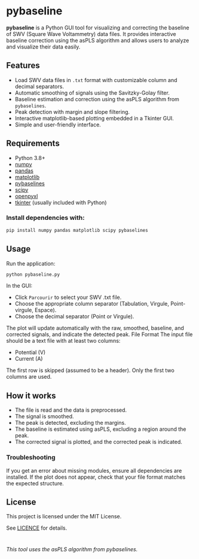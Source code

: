 # pybaseline

**pybaseline** is a Python GUI tool for visualizing and correcting the baseline of SWV (Square Wave Voltammetry) data files. It provides interactive baseline correction using the asPLS algorithm and allows users to analyze and visualize their data easily.

## Features

- Load SWV data files in `.txt` format with customizable column and decimal separators.
- Automatic smoothing of signals using the Savitzky-Golay filter.
- Baseline estimation and correction using the asPLS algorithm from `pybaselines`.
- Peak detection with margin and slope filtering.
- Interactive matplotlib-based plotting embedded in a Tkinter GUI.
- Simple and user-friendly interface.

## Requirements

- Python 3.8+
- [numpy](https://numpy.org/)
- [pandas](https://pandas.pydata.org/)
- [matplotlib](https://matplotlib.org/)
- [pybaselines](https://pybaselines.readthedocs.io/)
- [scipy](https://scipy.org/)
- [openpyxl](https://openpyxl.readthedocs.io/)
- [tkinter](https://docs.python.org/3/library/tkinter.html) (usually included with Python)

### Install dependencies with:

```sh
pip install numpy pandas matplotlib scipy pybaselines
```

## Usage
Run the application:

   ```sh
   python pybaseline.py
   ```

In the GUI:

- Click `Parcourir` to select your SWV .txt file.
- Choose the appropriate column separator (Tabulation, Virgule, Point-virgule, Espace).
- Choose the decimal separator (Point or Virgule).

The plot will update automatically with the raw, smoothed, baseline, and corrected signals, and indicate the detected peak.
File Format
The input file should be a text file with at least two columns:

- Potential (V)
- Current (A)

The first row is skipped (assumed to be a header). Only the first two columns are used.

## How it works
- The file is read and the data is preprocessed.
- The signal is smoothed.
- The peak is detected, excluding the margins.
- The baseline is estimated using asPLS, excluding a region around the peak.
- The corrected signal is plotted, and the corrected peak is indicated.

### Troubleshooting
If you get an error about missing modules, ensure all dependencies are installed.
If the plot does not appear, check that your file format matches the expected structure.

## License

This project is licensed under the MIT License. 

See [LICENCE](LICENCE) for details.

#
*This tool uses the asPLS algorithm from pybaselines.*